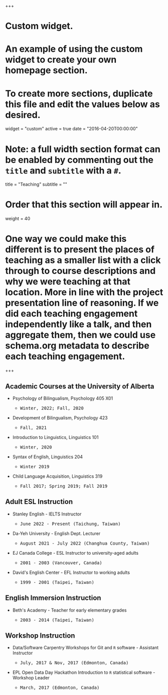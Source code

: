 +++
# Custom widget.
# An example of using the custom widget to create your own homepage section.
# To create more sections, duplicate this file and edit the values below as desired.
widget = "custom"
active = true
date = "2016-04-20T00:00:00"

# Note: a full width section format can be enabled by commenting out the `title` and `subtitle` with a `#`.
title = "Teaching"
subtitle = ""


# Order that this section will appear in.
weight = 40

# One way we could make this different is to present the places of teaching as a smaller list with a click through to course descriptions and why we were teaching at that location. More in line with the project presentation line of reasoning. If we did each teaching engagement independently like a talk, and then aggregate them, then we could use schema.org metadata to describe each teaching engagement.

+++
<h2>Academic Courses at the University of Alberta</h2>

+ Psychology of Bilingualism, Psychology 405 X01
    + <pre>Winter, 2022; Fall, 2020</pre> 
+ Development of Bilingualism, Psychology 423
    + <pre>Fall, 2021</pre> 
+ Introduction to Linguistics, Linguistics 101
    + <pre>Winter, 2020</pre> 
+ Syntax of English, Linguistics 204 
    + <pre>Winter 2019</pre> 
+ Child Language Acquisition, Linguistics 319 
    + <pre>Fall 2017; Spring 2019; Fall 2019</pre>

<h2>Adult ESL Instruction</h2>

+ Stanley English - IELTS Instructor
    + <pre>June 2022 - Present (Taichung, Taiwan)</pre>

+ Da-Yeh University - English Dept. Lecturer
    + <pre>August 2021 - July 2022 (Changhua County, Taiwan)</pre>

+ EJ Canada College - ESL Instructor to university-aged adults
    + <pre>2001 - 2003 (Vancouver, Canada)</pre>

+ David's English Center - EFL Instructor to working adults 
    + <pre>1999 - 2001 (Taipei, Taiwan)</pre>

<h2>English Immersion Instruction</h2>

+ Beth's Academy - Teacher for early elementary grades
    + <pre>2003 - 2014 (Taipei, Taiwan)</pre>
    
<h2>Workshop Instruction</h2>

+ Data/Software Carpentry Workshops for Git and `R` software - Assistant Instructor
    + <pre>July, 2017 & Nov, 2017 (Edmonton, Canada)</pre> 

+ EPL Open Data Day Hackathon Introduction to `R` statistical software - Workshop Leader
    + <pre>March, 2017 (Edmonton, Canada)</pre>




